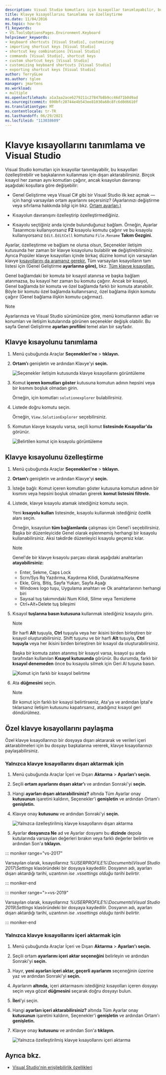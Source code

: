 ```yaml
---
description: Visual Studio komutları için kısayollar tanımlayabilir, bu kısayolları özelleştirebilir ve başkalarının kullanması için dışarı aktarabilirsiniz.
title: Klavye kısayollarını tanımlama ve özelleştirme
ms.date: 11/04/2016
ms.topic: how-to
f1_keywords:
- VS.ToolsOptionsPages.Environment.Keyboard
helpviewer_keywords:
- keyboard shortcuts [Visual Studio], customizing
- importing shortcut keys [Visual Studio]
- shortcut key combinations [Visual Studio]
- commands [Visual Studio], shortcut keys
- custom shortcut keys [Visual Studio]
- customizing keyboard shortcuts [Visual Studio]
- exporting shortcut keys [Visual Studio]
author: TerryGLee
ms.author: tglee
manager: jmartens
ms.workload:
- multiple
ms.openlocfilehash: a1a3aa2ace6279211c27847b8b9cc46d71b0d9ad
ms.sourcegitcommit: 690bfc20744e4b543ee81030a60c8fc6d0d6610f
ms.translationtype: MT
ms.contentlocale: tr-TR
ms.lasthandoff: 06/29/2021
ms.locfileid: "113038609"
---
```

# <a name="identify-and-customize-keyboard-shortcuts-in-visual-studio"></a>Klavye kısayollarını tanımlama ve Visual Studio

Visual Studio komutları için kısayollar tanımlayabilir, bu kısayolları özelleştirebilir ve başkalarının kullanması için dışarı aktarabilirsiniz. Birçok kısayol her zaman aynı komutları çağırır, ancak kısayolun davranışı aşağıdaki koşullara göre değişebilir:

- Genel Geliştirme veya Visual C# gibi bir Visual Studio ilk kez açmak &mdash; için hangi varsayılan ortam ayarlarını seçersiniz? (Ayarlarınızı değiştirme veya sıfırlama hakkında bilgi için bkz. [Ortam ayarları.)](environment-settings.md)

- Kısayolun davranışını özelleştirip özelleştirmediğiniz.

- Kısayolu seçtiğiniz anda içinde bulunduğunuz bağlam. Örneğin, Ayarlar Tasarımcısı kullanıyorsanız **F2** kısayolu komutu çağırır ve bu kısayolu kullanıyorsanız `Edit.EditCell` komutunu  `File.Rename` **Takım Gezgini.**

Ayarlar, özelleştirme ve bağlam ne olursa olsun, Seçenekler iletişim kutusunda her zaman bir klavye kısayolunu bulabilir **ve** değiştirebilirsiniz. Ayrıca Popüler klavye kısayolları içinde birkaç düzine komut için varsayılan klavye [kısayollarını da aramanız gerekir.](../ide/default-keyboard-shortcuts-in-visual-studio.md#most-popular-keyboard-shortcuts) Tüm varsayılan kısayolların tam listesi için (Genel Geliştirme **ayarlarına göre),** bkz. [Tüm klavye kısayolları.](../ide/default-keyboard-shortcuts-in-visual-studio.md)

Genel bağlamdaki bir komuta bir  kısayol atanırsa ve başka bağlam atanmazsa, bu kısayol her zaman bu komutu çağırır. Ancak bir kısayol, Genel bağlamda bir komuta ve özel bağlamda farklı bir komuta atanabilir. Böyle bir komutu özel bağlamda kullanırsanız, özel bağlama ilişkin komutu çağırır (Genel bağlama ilişkin komutu çağırmaz).

> [!NOTE]
> Ayarlarınıza ve Visual Studio sürümünüze göre, menü komutlarının adları ve konumları ve iletişim kutularında görünen seçenekler değişik olabilir. Bu sayfa Genel Geliştirme **ayarları profilini** temel alan bir sayfadır.

## <a name="identify-a-keyboard-shortcut"></a>Klavye kısayolunu tanımlama

1. Menü çubuğunda Araçlar **Seçenekleri'ne**  >  **tıklayın.**

2. **Ortam'ı** genişletin ve ardından Klavye'yi **seçin.**

   ![Seçenekler iletişim kutusunda klavye kısayollarını görüntüleme](../ide/media/optionskeyboard.png)

3. Komut **içeren komutları göster** kutusuna komutun adının hepsini veya bir kısmını boşluk olmadan girin.

   Örneğin, için komutları `solutionexplorer` bulabilirsiniz.

4. Listede doğru komutu seçin.

    Örneğin, `View.SolutionExplorer` seçebilirsiniz.

5. Komutun klavye kısayolu varsa, seçili komut **listesinde Kısayollar'da** görünür.

   ![Belirtilen komut için kısayolu görüntüleme](../ide/media/viewshortcut.png)

## <a name="customize-a-keyboard-shortcut"></a>Klavye kısayolunu özelleştirme

1. Menü çubuğunda Araçlar **Seçenekleri'ne**  >  **tıklayın.**

2. **Ortam'ı** genişletin ve ardından Klavye'yi **seçin.**

3. İsteğe bağlı: Komut içeren komutları göster kutusuna komutun adının bir kısmını veya hepsini boşluk olmadan girerek **komut listesini filtrele.**

4. Listede, klavye kısayolu atamak istediğiniz komutu seçin.

   Yeni **kısayolu kullan** listesinde, kısayolu kullanmak istediğiniz özellik alanı seçin.

   Örneğin, kısayolun **tüm bağlamlarda** çalışması için Genel'i seçebilirsiniz. Başka bir düzenleyicide Genel olarak eşlenmemiş herhangi bir kısayolu kullanabilirsiniz. Aksi takdirde düzenleyici kısayolu geçersiz kılar.

   > [!NOTE]
   > Genel'de bir klavye kısayolu parçası olarak aşağıdaki anahtarları **atayabilirsiniz:**
   >
   > - Enter, Sekme, Caps Lock
   > - Scrn/Sys Rq Yazdırma, Kaydırma Kilidi, Duraklatma/Kesme
   > - Ekle, Giriş, Bitiş, Sayfa Yukarı, Sayfa Aşağı
   > - Windows logo tuşu, Uygulama anahtarı ve Ok anahtarlarının herhangi biri
   > - Sayısal tuş takımındaki Num Kilidi, Silme veya Temizleme
   > - Ctrl+Alt+Delete tuş bileşimi

6. Kısayol **tuşlarına basın kutusuna** kullanmak istediğiniz kısayolu girin.

    > [!NOTE]
    > Bir harfi **Alt** tuşuyla, **Ctrl** tuşuyla veya her ikisini birden birleştiren bir kısayol oluşturabilirsiniz. Shift tuşunu ve bir harfi **Alt** tuşuyla, **Ctrl** **tuşuyla** veya her ikisini birden birleştiren bir kısayol da oluşturabilirsiniz.

     Başka bir komuta zaten atanmış bir kısayol varsa, kısayol şu anda tarafından kullanılan **Kısayol kutusunda** görünür. Bu durumda, farklı bir **kısayol denemeden** önce bu kısayolu silmek için Geri Al tuşuna basın.

    ![Komut için farklı bir kısayol belirtme](../ide/media/reassignshortcut.png)

7. Ata **düğmesini** seçin.

    > [!NOTE]
    > Bir komut için farklı bir kısayol belirtirseniz,  Ata'ya ve ardından İptal'e tıklarsanız iletişim kutusunu kapatırsanız, atadığınız kısayol geri döndürülmez.

## <a name="share-custom-keyboard-shortcuts"></a>Özel klavye kısayollarını paylaşma

Özel klavye kısayollarınızı bir dosyaya dışarı aktararak ve verileri içeri aktarabilmeleri için bu dosyayı başkalarına vererek, klavye kısayollarınızı paylaşabilirsiniz.

### <a name="to-export-only-keyboard-shortcuts"></a>Yalnızca klavye kısayollarını dışarı aktarmak için

1. Menü çubuğunda Araçlar İçeri ve Dışarı **Aktarma**  >  **Ayarları'ı seçin.**

2. Seçili **ortam ayarlarını dışarı aktar'ı** ve ardından Sonraki'yi **seçin.**

3. Hangi **ayarları dışarı aktarabilirsiniz?** altında Tüm Ayarlar onay **kutusunun** işaretini kaldırın, Seçenekler'i **genişletin** ve ardından Ortam'ı **genişletin.**

4. Klavye onay **kutusunu** ve ardından Sonraki'yi **seçin.**

   ![Yalnızca özelleştirilmiş klavye kısayollarını dışarı aktarma](../ide/media/exportshortcuts.png)

5. Ayarlar **dosyanıza Ne** ad ve Ayarlar dosyamı bu **dizinde** depola kutularında varsayılan değerleri bırakın veya farklı değerler belirtin ve ardından Son'a **tıklayın.**

::: moniker range="vs-2017"

Varsayılan olarak, kısayollarınız *%USERPROFILE%\Documents\Visual Studio 2017\Settings* klasöründeki bir dosyaya kaydedilir. Dosyanın adı, ayarları dışarı aktardığı tarihi, uzantının *ise .vssettings olduğu tarihi belirtir.*

::: moniker-end

::: moniker range=">=vs-2019"

Varsayılan olarak, kısayollarınız *%USERPROFILE%\Documents\Visual Studio 2019\Settings* klasöründeki bir dosyaya kaydedilir. Dosyanın adı, ayarları dışarı aktardığı tarihi, uzantının *ise .vssettings olduğu tarihi belirtir.*

::: moniker-end

### <a name="to-import-only-keyboard-shortcuts"></a>Yalnızca klavye kısayollarını içeri aktarmak için

1. Menü çubuğunda Araçlar İçeri ve Dışarı **Aktarma**  >  **Ayarları'ı seçin.**

2. Seçili ortam **ayarlarını içeri aktar seçeneğini** belirleyin ve ardından Sonraki'yi **seçin.**

3. Hayır, **yeni ayarları içeri aktar, geçerli ayarlarım** seçeneğinin üzerine yaz ve ardından Sonraki'yi **seçin.**

4. Ayarlarım **altında,** içeri aktarmasını istediğiniz kısayolları içeren dosyayı seçin veya gözat **düğmesini** seçarak doğru dosyayı bulun.

5. **İleri**’yi seçin.

6. Hangi **ayarları içeri aktarabilirsiniz?** altında Tüm Ayarlar onay **kutusunun** işaretini kaldırın, Seçenekler'i **genişletin** ve ardından Ortam'ı **genişletin.**

7. Klavye onay **kutusunu** ve ardından Son'a **tıklayın.**

   ![Yalnızca özelleştirilmiş klavye kısayollarını içeri aktarma](../ide/media/importshortcuts.png)

## <a name="see-also"></a>Ayrıca bkz.

- [Visual Studio'nin erişilebilirlik özellikleri](../ide/reference/accessibility-features-of-visual-studio.md)
